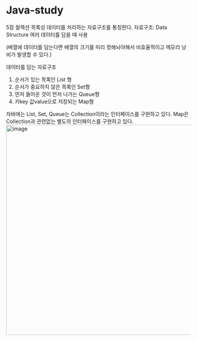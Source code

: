# Java-study

5장 컬렉션
목록성 데이터를 처리하는 자료구조를 통칭한다.
자료구조: Data Structure 여러 데이터를 담을 때 사용

(배열에 데이터를 담는다면 배열의 크기를 미리 정해놔야해서 비효율적이고 메모리 낭비가 발생할 수 있다.)

데이터를 담는 자료구조
1. 순서가 있는 목록인 List 형
2. 순서가 중요하지 않은 목록인 Set형
3. 먼저 들어온 것이 먼저 나가는 Queue형
4. 키key 값value으로 저장되는 Map형

자바에는 List, Set, Queue는 Collection이라는 인터페이스를 구현하고 있다. Map은 Collection과 관련없는 별도의 인터페이스를 구현하고 있다.
<img width="572" alt="image" src="https://github.com/jsoyun/Java-study/assets/89512178/e21cf901-7d00-4fa2-a445-587882b0f870">

